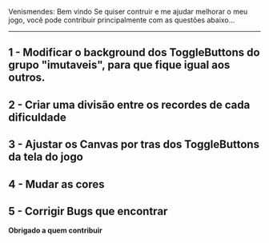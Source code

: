 Venismendes: Bem vindo
Se quiser contruir e me ajudar melhorar o meu jogo, 
você pode contribuir principalmente com as questões abaixo...

-------------------------------------------------------------
1 - Modificar o background dos ToggleButtons do grupo 
"imutaveis", para que fique igual aos outros.
-------------------------------------------------------------
2 - Criar uma divisão entre os recordes de cada dificuldade
-------------------------------------------------------------
3 - Ajustar os Canvas por tras dos ToggleButtons da tela do 
jogo
-------------------------------------------------------------
4 - Mudar as cores
-------------------------------------------------------------
5 - Corrigir Bugs que encontrar
-------------------------------------------------------------

**Obrigado a quem contribuir**

